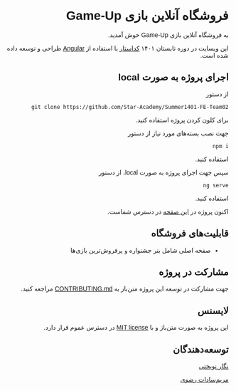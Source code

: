 <style>
@import url('https://fonts.googleapis.com/css2?family=Vazirmatn&display=swap');
</style> 
 
<div dir="rtl" style="font-family: 'Vazirmatn', sans-serif;">

# فروشگاه آنلاین بازی Game-Up

به فروشگاه آنلاین بازی Game-Up خوش آمدید.

این وبسایت در دوره تابستان ۱۴۰۱
[کداستار](https://github.com/Star-Academy/)
با استفاده از
[Angular](https://angular.io/)
طراحی و توسعه داده شده است.

## اجرای پروژه به صورت local

از دستور

``git clone https://github.com/Star-Academy/Summer1401-FE-Team02``

برای کلون کردن پروژه استفاده کنید.

جهت نصب بسته‌های مورد نیاز از دستور

``npm i``

استفاده کنید.

سپس جهت اجرای پروژه به صورت local، از دستور

``ng serve``

استفاده کنید.

اکنون پروژه در
[این صفحه](http://localhost:4200/)
در دسترس شماست.

## قابلیت‌های فروشگاه

- صفحه اصلی شامل بنر جشنواره و پرفروش‌ترین بازی‌ها

## مشارکت در پروژه

جهت مشارکت در توسعه این پروژه متن‌باز به
[CONTRIBUTING.md](CONTRIBUTING.md)
مراجعه کنید.

## لایسنس

این پروژه به صورت متن‌باز و با
 [MIT license](https://opensource.org/licenses/MIT)
  در دسترس عموم قرار دارد.

## توسعه‌دهندگان

[نگار نوبختی](https://github.com/Negarnbkhti42)

[مریم‌سادات رضوی](https://github.com/msrazavi)

</div>
